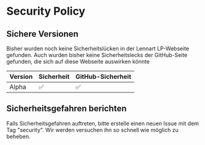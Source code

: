 # Security Policy

## Sichere Versionen

Bisher wurden noch keine Sicherheitslücken in der Lennart LP-Webseite gefunden. Auch wurden bisher keine Sicherheitslecks der GitHub-Seite gefunden, die sich auf diese Webseite auswirken könnte

| Version | Sicherheit         | GitHub-Sicherheit  |
| ------- | ------------------ | ------------------ |
| Alpha   | :white_check_mark: | :white_check_mark: |

## Sicherheitsgefahren berichten

Falls Sicherheitsgefahren auftreten, bitte erstelle einen neuen Issue mit dem Tag "security". Wir werden versuchen ihn so schnell wie möglich zu beheben.


